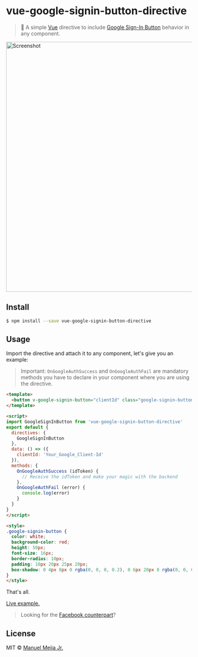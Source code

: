 # vue-google-signin-button-directive

> :closed_lock_with_key: A simple [Vue](https://vuejs.org) directive to include  [Google Sign-In Button](https://developers.google.com/identity/sign-in/web/sign-in) behavior in any component.

<img src="https://github.com/mejiamanuel57/vue-google-signin-button-directive/raw/master/screenshot.jpg" width="677" alt="Screenshot">

## Install

``` bash
$ npm install --save vue-google-signin-button-directive
```
## Usage

Import the directive and attach it to any component, let's give you an example:

> Important: `OnGoogleAuthSuccess` and `OnGoogleAuthFail` are mandatory methods you have to declare in your component where you are using the directive.


``` html
<template>
  <button v-google-signin-button="clientId" class="google-signin-button"> Continue with Google</button>
</template>

<script>
import GoogleSignInButton from 'vue-google-signin-button-directive'
export default {
  directives: {
    GoogleSignInButton
  },
  data: () => ({
    clientId: 'Your_Google_Client-Id'
  }),
  methods: {
    OnGoogleAuthSuccess (idToken) {
      // Receive the idToken and make your magic with the backend
    },
    OnGoogleAuthFail (error) {
      console.log(error)
    }
  }
}
</script>

<style>
.google-signin-button {
  color: white;
  background-color: red;
  height: 50px;
  font-size: 16px;
  border-radius: 10px;
  padding: 10px 20px 25px 20px;
  box-shadow: 0 4px 8px 0 rgba(0, 0, 0, 0.2), 0 6px 20px 0 rgba(0, 0, 0, 0.19);
}
</style>
```


That's all.

[Live example.](https://ramdomizer.com/Account/Login)

> Looking for the [Facebook counterpart](https://github.com/mejiamanuel57/vue-facebook-signin-button-directive)?

## License

MIT © [Manuel Mejia Jr.](https://manuelmejiajr.com)
